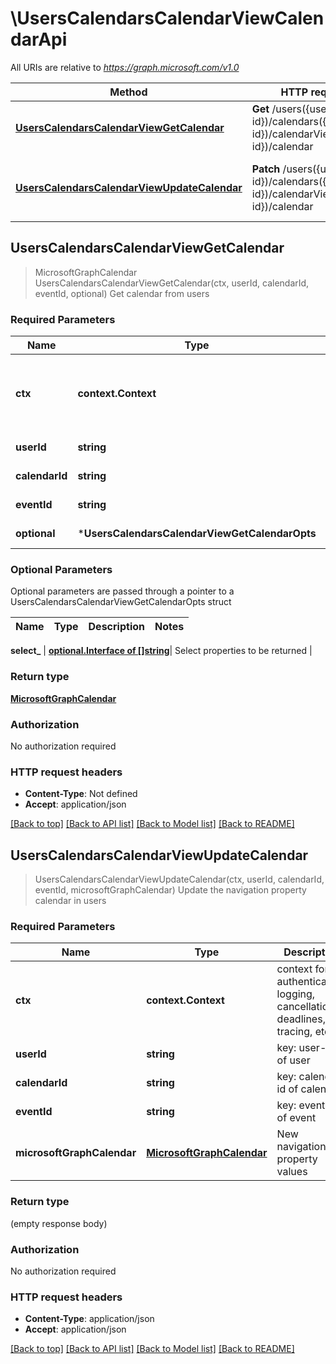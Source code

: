 # \UsersCalendarsCalendarViewCalendarApi

All URIs are relative to *https://graph.microsoft.com/v1.0*

Method | HTTP request | Description
------------- | ------------- | -------------
[**UsersCalendarsCalendarViewGetCalendar**](UsersCalendarsCalendarViewCalendarApi.md#UsersCalendarsCalendarViewGetCalendar) | **Get** /users({user-id})/calendars({calendar-id})/calendarView({event-id})/calendar | Get calendar from users
[**UsersCalendarsCalendarViewUpdateCalendar**](UsersCalendarsCalendarViewCalendarApi.md#UsersCalendarsCalendarViewUpdateCalendar) | **Patch** /users({user-id})/calendars({calendar-id})/calendarView({event-id})/calendar | Update the navigation property calendar in users



## UsersCalendarsCalendarViewGetCalendar

> MicrosoftGraphCalendar UsersCalendarsCalendarViewGetCalendar(ctx, userId, calendarId, eventId, optional)
Get calendar from users

### Required Parameters


Name | Type | Description  | Notes
------------- | ------------- | ------------- | -------------
**ctx** | **context.Context** | context for authentication, logging, cancellation, deadlines, tracing, etc.
**userId** | **string**| key: user-id of user | 
**calendarId** | **string**| key: calendar-id of calendar | 
**eventId** | **string**| key: event-id of event | 
 **optional** | ***UsersCalendarsCalendarViewGetCalendarOpts** | optional parameters | nil if no parameters

### Optional Parameters

Optional parameters are passed through a pointer to a UsersCalendarsCalendarViewGetCalendarOpts struct


Name | Type | Description  | Notes
------------- | ------------- | ------------- | -------------



 **select_** | [**optional.Interface of []string**](string.md)| Select properties to be returned | 

### Return type

[**MicrosoftGraphCalendar**](microsoft.graph.calendar.md)

### Authorization

No authorization required

### HTTP request headers

- **Content-Type**: Not defined
- **Accept**: application/json

[[Back to top]](#) [[Back to API list]](../README.md#documentation-for-api-endpoints)
[[Back to Model list]](../README.md#documentation-for-models)
[[Back to README]](../README.md)


## UsersCalendarsCalendarViewUpdateCalendar

> UsersCalendarsCalendarViewUpdateCalendar(ctx, userId, calendarId, eventId, microsoftGraphCalendar)
Update the navigation property calendar in users

### Required Parameters


Name | Type | Description  | Notes
------------- | ------------- | ------------- | -------------
**ctx** | **context.Context** | context for authentication, logging, cancellation, deadlines, tracing, etc.
**userId** | **string**| key: user-id of user | 
**calendarId** | **string**| key: calendar-id of calendar | 
**eventId** | **string**| key: event-id of event | 
**microsoftGraphCalendar** | [**MicrosoftGraphCalendar**](MicrosoftGraphCalendar.md)| New navigation property values | 

### Return type

 (empty response body)

### Authorization

No authorization required

### HTTP request headers

- **Content-Type**: application/json
- **Accept**: application/json

[[Back to top]](#) [[Back to API list]](../README.md#documentation-for-api-endpoints)
[[Back to Model list]](../README.md#documentation-for-models)
[[Back to README]](../README.md)

